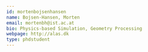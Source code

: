 ```yaml
---
id: mortenbojsenhansen
name: Bojsen-Hansen, Morten
email: mortenbh@ist.ac.at
bio: Physics-based Simulation, Geometry Processing
webpage: http://alas.dk
type: phdstudent
---
```

